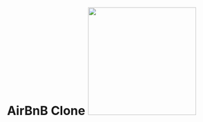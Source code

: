 <h1 align="center">AirBnB Clone <img src="https://s3.amazonaws.com/alx-intranet.hbtn.io/uploads/medias/2018/6/65f4a1dd9c51265f49d0.png?X-Amz-Algorithm=AWS4-HMAC-SHA256&X-Amz-Credential=AKIARDDGGGOUSBVO6H7D%2F20230208%2Fus-east-1%2Fs3%2Faws4_request&X-Amz-Date=20230208T211046Z&X-Amz-Expires=86400&X-Amz-SignedHeaders=host&X-Amz-Signature=0af40e5c5c78b1bb8cf4d9dd00cb6bc7f808e17d9a15159f19ad28827383189d" width="250" height="250"></h1>
